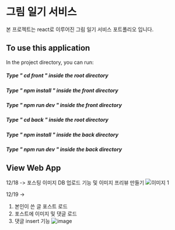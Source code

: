 # 그림 일기 서비스
본 프로젝트는 react로 이루어진 그림 일기 서비스 포트폴리오 입니다. 

## To use this application

In the project directory, you can run:


##### Type " cd front " inside the root directory
##### Type " npm install " inside the front directory
##### Type " npm run dev " inside the front directory


##### Type " cd back " inside the root directory
##### Type " npm install " inside the back directory
##### Type " npm run dev " inside the back directory





## View Web App
12/18 -> 포스팅 이미지 DB 업로드 기능 및 이미지 프리뷰 만들기
![이미지 1](https://user-images.githubusercontent.com/87194565/146640476-d10c499e-64ea-4c53-9dc5-132afb906b39.png)

12/19 -> 
1) 본인이 쓴 글 포스트 로드
2) 포스트에 이미지 및 댓글 로드
3) 댓글 insert 기능
![image](https://user-images.githubusercontent.com/87194565/146668953-89ae6411-4743-4ef8-b4b8-eda8be5f07ae.png)

